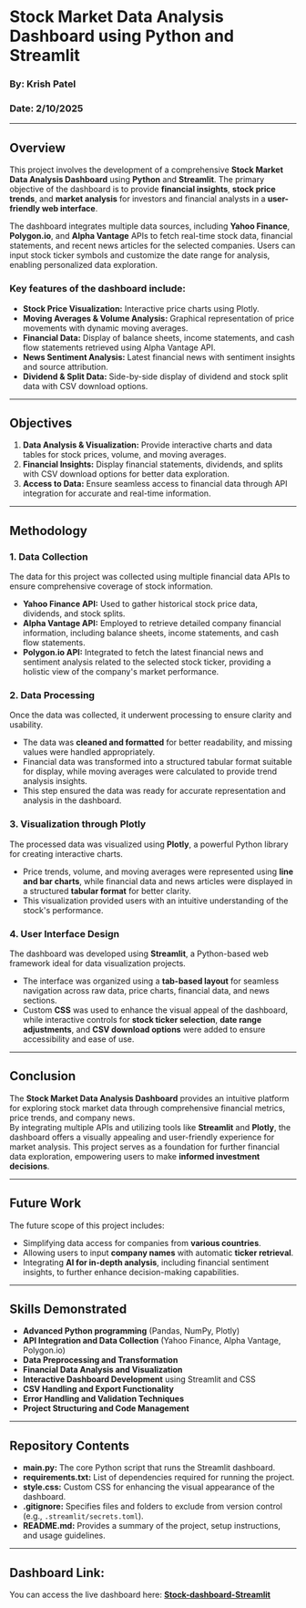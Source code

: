 # Stock Market Data Analysis Dashboard using Python and Streamlit
### By: **Krish Patel**  
### Date: **2/10/2025**
---

## Overview
This project involves the development of a comprehensive **Stock Market Data Analysis Dashboard** using **Python** and **Streamlit**. The primary objective of the dashboard is to provide **financial insights**, **stock price trends**, and **market analysis** for investors and financial analysts in a **user-friendly web interface**.

The dashboard integrates multiple data sources, including **Yahoo Finance**, **Polygon.io**, and **Alpha Vantage** APIs to fetch real-time stock data, financial statements, and recent news articles for the selected companies. Users can input stock ticker symbols and customize the date range for analysis, enabling personalized data exploration.

### Key features of the dashboard include:
- **Stock Price Visualization:** Interactive price charts using Plotly.
- **Moving Averages & Volume Analysis:** Graphical representation of price movements with dynamic moving averages.
- **Financial Data:** Display of balance sheets, income statements, and cash flow statements retrieved using Alpha Vantage API.
- **News Sentiment Analysis:** Latest financial news with sentiment insights and source attribution.
- **Dividend & Split Data:** Side-by-side display of dividend and stock split data with CSV download options.

---

## Objectives
1. **Data Analysis & Visualization:** Provide interactive charts and data tables for stock prices, volume, and moving averages.
2. **Financial Insights:** Display financial statements, dividends, and splits with CSV download options for better data exploration.
3. **Access to Data:** Ensure seamless access to financial data through API integration for accurate and real-time information.

---

## Methodology

### 1. Data Collection
The data for this project was collected using multiple financial data APIs to ensure comprehensive coverage of stock information.  
- **Yahoo Finance API:** Used to gather historical stock price data, dividends, and stock splits.  
- **Alpha Vantage API:** Employed to retrieve detailed company financial information, including balance sheets, income statements, and cash flow statements.  
- **Polygon.io API:** Integrated to fetch the latest financial news and sentiment analysis related to the selected stock ticker, providing a holistic view of the company's market performance.

### 2. Data Processing
Once the data was collected, it underwent processing to ensure clarity and usability.  
- The data was **cleaned and formatted** for better readability, and missing values were handled appropriately.  
- Financial data was transformed into a structured tabular format suitable for display, while moving averages were calculated to provide trend analysis insights.  
- This step ensured the data was ready for accurate representation and analysis in the dashboard.

### 3. Visualization through Plotly
The processed data was visualized using **Plotly**, a powerful Python library for creating interactive charts.  
- Price trends, volume, and moving averages were represented using **line and bar charts**, while financial data and news articles were displayed in a structured **tabular format** for better clarity.  
- This visualization provided users with an intuitive understanding of the stock's performance.

### 4. User Interface Design
The dashboard was developed using **Streamlit**, a Python-based web framework ideal for data visualization projects.  
- The interface was organized using a **tab-based layout** for seamless navigation across raw data, price charts, financial data, and news sections.  
- Custom **CSS** was used to enhance the visual appeal of the dashboard, while interactive controls for **stock ticker selection**, **date range adjustments**, and **CSV download options** were added to ensure accessibility and ease of use.

---

## Conclusion
The **Stock Market Data Analysis Dashboard** provides an intuitive platform for exploring stock market data through comprehensive financial metrics, price trends, and company news.  
By integrating multiple APIs and utilizing tools like **Streamlit** and **Plotly**, the dashboard offers a visually appealing and user-friendly experience for market analysis. This project serves as a foundation for further financial data exploration, empowering users to make **informed investment decisions**.

---

## Future Work
The future scope of this project includes:
- Simplifying data access for companies from **various countries**.  
- Allowing users to input **company names** with automatic **ticker retrieval**.  
- Integrating **AI for in-depth analysis**, including financial sentiment insights, to further enhance decision-making capabilities.

---

## Skills Demonstrated
- **Advanced Python programming** (Pandas, NumPy, Plotly)  
- **API Integration and Data Collection** (Yahoo Finance, Alpha Vantage, Polygon.io)  
- **Data Preprocessing and Transformation**  
- **Financial Data Analysis and Visualization**  
- **Interactive Dashboard Development** using Streamlit and CSS  
- **CSV Handling and Export Functionality**  
- **Error Handling and Validation Techniques**  
- **Project Structuring and Code Management**  

---

## Repository Contents
- **main.py:** The core Python script that runs the Streamlit dashboard.  
- **requirements.txt:** List of dependencies required for running the project.  
- **style.css:** Custom CSS for enhancing the visual appearance of the dashboard.  
- **.gitignore:** Specifies files and folders to exclude from version control (e.g., `.streamlit/secrets.toml`).  
- **README.md:** Provides a summary of the project, setup instructions, and usage guidelines.

---

## Dashboard Link:
You can access the live dashboard here: **[Stock-dashboard-Streamlit](#)**  

